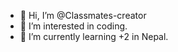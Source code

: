 - 👋 Hi, I’m @Classmates-creator
- 👀 I’m interested in coding.
- 🌱 I’m currently learning +2 in Nepal.
<!---
Classmates-creator/Classmates-creator is a ✨ special ✨ repository because its `README.md` (this file) appears on your GitHub profile.
You can click the Preview link to take a look at your changes.
--->
